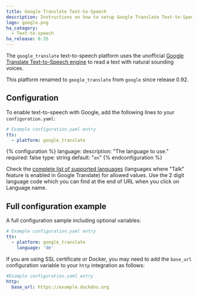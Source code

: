 ```yaml
---
title: Google Translate Text-to-Speech
description: Instructions on how to setup Google Translate Text-to-Speech with Home Assistant.
logo: google.png
ha_category:
  - Text-to-speech
ha_release: 0.35
---
```


The `google_translate` text-to-speech platform uses the unofficial [Google Translate Text-to-Speech engine](https://translate.google.com/) to read a text with natural sounding voices.

<div class='note'>

This platform renamed to `google_translate` from `google` since release 0.92.

</div>

## Configuration

To enable text-to-speech with Google, add the following lines to your `configuration.yaml`:

```yaml
# Example configuration.yaml entry
tts:
  - platform: google_translate
```

{% configuration %}
language:
  description: "The language to use."
  required: false
  type: string
  default: "`en`"
{% endconfiguration %}

Check the [complete list of supported languages](https://translate.google.com/intl/en_ALL/about/languages/) (languages where "Talk" feature is enabled in Google Translate) for allowed values.
Use the 2 digit language code which you can find at the end of URL when you click on Language name.

## Full configuration example

A full configuration sample including optional variables:

```yaml
# Example configuration.yaml entry
tts:
  - platform: google_translate
    language: 'de'
```

If you are using SSL certificate or Docker, you may need to add the `base_url` configuration variable to your `http` integration as follows:

```yaml
#Example configuration.yaml entry
http:
  base_url: https://example.duckdns.org
```
